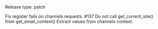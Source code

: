 Release type: patch

Fix register fails on channels requests. #137
Do not call get_current_site() from get_email_context()
Extract values from channels context.
